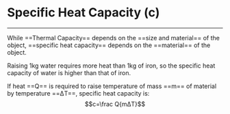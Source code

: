 # Specific Heat Capacity (c)
---
While ==Thermal Capacity== depends on the ==size and material== of the object, ==specific heat capacity== depends on the ==material== of the object.

Raising 1kg water requires more heat than 1kg of iron, so the specific heat capacity of water is higher than that of iron.

If heat ==Q== is required to raise temperature of mass ==m== of material by temperature ==ΔT==, specific heat capacity is:
$$c=\frac Q{mΔT}$$